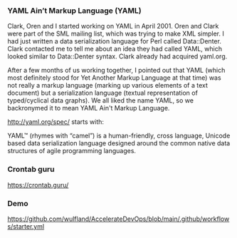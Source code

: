 ### YAML Ain’t Markup Language (YAML)


Clark, Oren and I started working on YAML in April 2001. Oren and Clark were part of the SML mailing 
list, which was trying to make XML simpler. I had just written a data serialization language for Perl called Data::Denter. Clark contacted me to tell me about an idea they had called YAML, which looked similar to Data::Denter syntax. Clark already had acquired yaml.org.

After a few months of us working together, I pointed out that YAML (which most definitely stood for Yet Another Markup Language at that time) was not really a markup language (marking up various elements of a text document) but a serialization language (textual representation of typed/cyclical data graphs). We all liked the name YAML, so we backronymed it to mean YAML Ain't Markup Language.

http://yaml.org/spec/ starts with:

YAML™ (rhymes with “camel”) is a human-friendly, cross language, Unicode based data serialization language designed around the common native data structures of agile programming languages.


### Crontab guru
https://crontab.guru/ 


### Demo
https://github.com/wulfland/AccelerateDevOps/blob/main/.github/workflows/starter.yml


